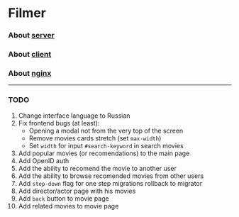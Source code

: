 # Filmer

### About [server](./server/README.md)
### About [client](./client/README.md)
### About [nginx](./nginx/README.md)

<hr>

### TODO

1. Change interface language to Russian
2. Fix frontend bugs (at least):
	* Opening a modal not from the very top of the screen
	* Remove movies cards stretch (set `max-width`)
	* Set `width` for input `#search-keyword` in search movies
3. Add popular movies (or recomendations) to the main page
4. Add OpenID auth
5. Add the ability to recomend the movie to another user
6. Add the ability to browse recomended movies from other users
7. Add `step-down` flag for one step migrations rollback to migrator
8. Add director/actor page with his movies
9. Add `back` button to movie page
10. Add related movies to movie page
